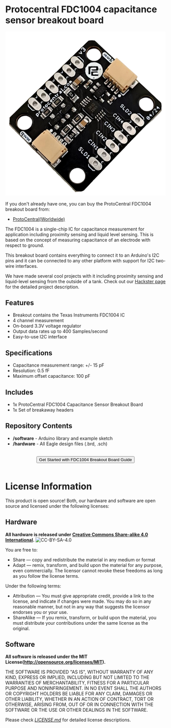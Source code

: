Protocentral FDC1004 capacitance sensor breakout board
================================
![FDC1004 Breakout](docs/images/fdc1004_brk.jpg)  

If you don't already have one, you can buy the ProtoCentral FDC1004 breakout board from:

* [ProtoCentral(Worldwide)](https://protocentral.com/product/protocentral-fdc1004-capacitance-sensor-breakout-board/)


The FDC1004 is a single-chip IC for capacitance measurement for application including proximity sensing and liquid level sensing. This is based on the concept of measuring capacitance of an electrode with respect to ground.

This breakout board contains everything to connect it to an Arduino's I2C pins and it can be connected to any other platform with support for I2C two-wire interfaces.

We have made several cool projects with it including proximity sensing and liquid-level sensing from the outside of a tank. Check out our [Hackster page](https://www.hackster.io/team-protocentral/non-contact-capacitive-liquid-level-sensing-using-fdc1004-9333c7) for the detailed project description.

## Features

* Breakout contains the Texas Instruments FDC1004 IC
* 4 channel measurement
* On-board 3.3V voltage regulator
* Output data rates up to 400 Samples/second
* Easy-to-use I2C interface

## Specifications
* Capacitance measurement range: +/- 15 pF
* Resolution: 0.5 fF
* Maximum offset capacitance: 100 pF

## Includes
* 1x ProtoCentral FDC1004 Capacitance Sensor Breakout Board
* 1x Set of breakaway headers

## Repository Contents

* **/software** - Arduino library and example sketch
* **/hardware** - All Eagle design files (.brd, .sch)

<br>
<center>
<a href="https://protocentral.github.io/docs/" target="_blank">
  <button>Get Started with FDC1004 Breakout Board Guide</button>
</a>
</center>
</br>



License Information
===================

This product is open source! Both, our hardware and software are open source and licensed under the following licenses:

Hardware
---------

**All hardware is released under [Creative Commons Share-alike 4.0 International](http://creativecommons.org/licenses/by-sa/4.0/).**
![CC-BY-SA-4.0](https://i.creativecommons.org/l/by-sa/4.0/88x31.png)

You are free to:

* Share — copy and redistribute the material in any medium or format
* Adapt — remix, transform, and build upon the material for any purpose, even commercially.
The licensor cannot revoke these freedoms as long as you follow the license terms.

Under the following terms:

* Attribution — You must give appropriate credit, provide a link to the license, and indicate if changes were made. You may do so in any reasonable manner, but not in any way that suggests the licensor endorses you or your use.
* ShareAlike — If you remix, transform, or build upon the material, you must distribute your contributions under the same license as the original.

Software
--------

**All software is released under the MIT License(http://opensource.org/licenses/MIT).**

THE SOFTWARE IS PROVIDED "AS IS", WITHOUT WARRANTY OF ANY KIND, EXPRESS OR IMPLIED, INCLUDING BUT NOT LIMITED TO THE WARRANTIES OF MERCHANTABILITY, FITNESS FOR A PARTICULAR PURPOSE AND NONINFRINGEMENT. IN NO EVENT SHALL THE AUTHORS OR COPYRIGHT HOLDERS BE LIABLE FOR ANY CLAIM, DAMAGES OR OTHER LIABILITY, WHETHER IN AN ACTION OF CONTRACT, TORT OR OTHERWISE, ARISING FROM, OUT OF OR IN CONNECTION WITH THE SOFTWARE OR THE USE OR OTHER DEALINGS IN THE SOFTWARE.


Please check [*LICENSE.md*](LICENSE.md) for detailed license descriptions.
